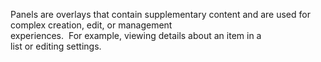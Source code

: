 Panels are overlays that contain supplementary content and are used for complex creation, edit, or management experiences.  For example, viewing details about an item in a list or editing settings.
